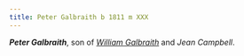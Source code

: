 ```yaml
---
title: Peter Galbraith b 1811 m XXX
---
```

***Peter Galbraith***, son of *[William Galbraith](galbreath-william-1780.md)* and *Jean Campbell*.

